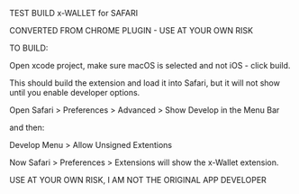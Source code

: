 TEST BUILD x-WALLET for SAFARI

CONVERTED FROM CHROME PLUGIN - USE AT YOUR OWN RISK


TO BUILD:

Open xcode project, make sure macOS is selected and not iOS - click build.

This should build the extension and load it into Safari, but it will not show until you enable developer options.

Open Safari > Preferences > Advanced > Show Develop in the Menu Bar

and then:

Develop Menu > Allow Unsigned Extentions

Now Safari > Preferences > Extensions will show the x-Wallet extension.

USE AT YOUR OWN RISK, I AM NOT THE ORIGINAL APP DEVELOPER

